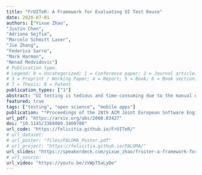```yaml
---
title: "FrUITeR: A Framework for Evaluating UI Test Reuse"
date: 2020-07-01
authors: ["Yixue Zhao", 
"Justin Chen", 
"Adriana Sejfia", 
"Marcelo Schmitt Laser", 
"Jie Zhang", 
"Federica Sarro", 
"Mark Harman", 
"Nenad Medvidovic"]
# Publication type.
# Legend: 0 = Uncategorized; 1 = Conference paper; 2 = Journal article;
# 3 = Preprint / Working Paper; 4 = Report; 5 = Book; 6 = Book section;
# 7 = Thesis; 8 = Patent
publication_types: ["1"]
abstract: "UI testing is tedious and time-consuming due to the manual effort required. Recent research has explored opportunities for reusing existing UI tests from an app to automatically generate new tests for other apps. However, the evaluation of such techniques currently remains manual, unscalable, and unreproducible, which can waste effort and impede progress in this emerging area. We introduce FrUITeR, a framework that automatically evaluates UI test reuse in a reproducible way. We apply FrUITeR to existing test-reuse techniques on a uniform benchmark we established, resulting in 11,917 test reuse cases from 20 apps. We report several key findings aimed at improving UI test reuse that are missed by existing work."
featured: true
tags: ["testing", "open science", "mobile apps"]
publication: "*Proceedings of the 28th ACM Joint European Software Engineering Conference and Symposium on the Foundations of Software Engineering* (**ESEC/FSE**), acceptance rate: **28%** = 101/360"
url_pdf: "https://arxiv.org/abs/2008.03427"
doi: "10.1145/3368089.3409708"
url_code: "https://felicitia.github.io/FrUITeR/"
# url_dataset:
# url_poster: "files/PALOMA_Poster.pdf"
# url_project: "https://felicitia.github.io/PALOMA/"
url_slides: "https://speakerdeck.com/yixue_zhao/fruiter-a-framework-for-evaluating-ui-test-reuse"
# url_source:
url_video: "https://youtu.be/zVWpT5aLyQo"
---
```


